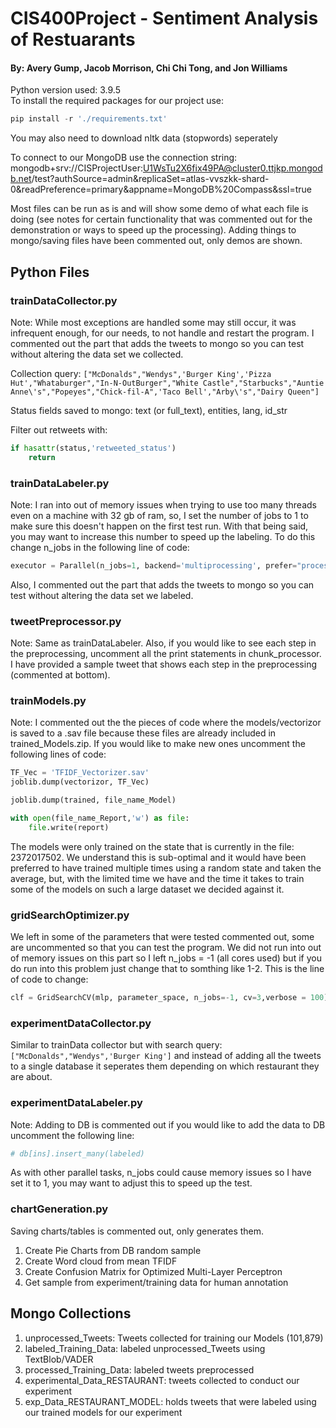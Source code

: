 # CIS400Project - Sentiment Analysis of Restuarants
#### By: Avery Gump, Jacob Morrison, Chi Chi Tong, and Jon Williams
Python version used: 3.9.5  
To install the required packages for our project use: 
```powershell 
pip install -r './requirements.txt'
```
You may also need to download nltk data (stopwords) seperately



To connect to our MongoDB use the connection string: mongodb+srv://CISProjectUser:U1WsTu2X6fix49PA@cluster0.ttjkp.mongodb.net/test?authSource=admin&replicaSet=atlas-vvszkk-shard-0&readPreference=primary&appname=MongoDB%20Compass&ssl=true

Most files can be run as is and will show some demo of what each file is doing (see notes for certain functionality that was commented out for the demonstration or ways to speed up the processing). Adding things to mongo/saving files have been commented out, only demos are shown.
## Python Files
### trainDataCollector.py
Note: While most exceptions are handled some may still occur, it was infrequent enough, for our needs, to not handle and restart the program. I commented out the part that adds the tweets to mongo so you can test without altering the data set we collected.

Collection query: `["McDonalds","Wendys",'Burger King','Pizza Hut',"Whataburger","In-N-OutBurger","White Castle","Starbucks","Auntie Anne\'s","Popeyes","Chick-fil-A",'Taco Bell',"Arby\'s","Dairy Queen"]`

Status fields saved to mongo: text (or full_text), entities, lang, id_str

Filter out retweets with:
```python
if hasattr(status,'retweeted_status')
    return
```
### trainDataLabeler.py
Note: I ran into out of memory issues when trying to use too many threads even on a machine with 32 gb of ram, so, I set the number of jobs to 1 to make sure this doesn't happen on the first test run. With that being said, you may want to increase this number to speed up the labeling. To do this change n_jobs in the following line of code: 
```python 
executor = Parallel(n_jobs=1, backend='multiprocessing', prefer="processes")
```
Also, I commented out the part that adds the tweets to mongo so you can test without altering the data set we labeled. 
### tweetPreprocessor.py
Note: Same as trainDataLabeler. Also, if you would like to see each step in the preprocessing, uncomment all the print statements in chunk_processor. I have provided a sample tweet that shows each step in the preprocessing (commented at bottom).
### trainModels.py
Note: I commented out the the pieces of code where the models/vectorizor is saved to a .sav file because these files are already included in  trained_Models.zip. If you would like to make new ones uncomment the following lines of code:
```python 
TF_Vec = 'TFIDF_Vectorizer.sav'
joblib.dump(vectorizor, TF_Vec)
```
```python 
joblib.dump(trained, file_name_Model)
```
```python 
with open(file_name_Report,'w') as file:
    file.write(report)
```
The models were only trained on the state that is currently in the file: 2372017502. We understand this is sub-optimal and it would have been preferred to have trained multiple times using a random state and taken the average, but, with the limited time we have and the time it takes to train some of the models on such a large dataset we decided against it. 
### gridSearchOptimizer.py
We left in some of the parameters that were tested commented out, some are uncommented so that you can test the program. We did not run into out of memory issues on this part so I left n_jobs = -1 (all cores used) but if you do run into this problem just change that to somthing like 1-2. This is the line of code to change: 
```python
clf = GridSearchCV(mlp, parameter_space, n_jobs=-1, cv=3,verbose = 100)	
``` 
### experimentDataCollector.py
Similar to trainData collector but with search query: `["McDonalds","Wendys",'Burger King']` and instead of adding all the tweets to a single database it seperates them depending on which restaurant they are about.
### experimentDataLabeler.py
Note: Adding to DB is commented out if you would like to add the data to DB uncomment the following line:
```python
# db[ins].insert_many(labeled)
```

 As with other parallel tasks, n_jobs could cause memory issues so I have set it to 1, you may want to adjust this to speed up the test.  
### chartGeneration.py
Saving charts/tables is commented out, only generates them.
1. Create Pie Charts from DB random sample
2. Create Word cloud from mean TFIDF
3. Create Confusion Matrix for Optimized Multi-Layer Perceptron 
4. Get sample from experiment/training data for human annotation

## Mongo Collections
1. unprocessed_Tweets: Tweets collected for training our Models (101,879)
2. labeled_Training_Data: labeled unprocessed_Tweets using TextBlob/VADER
3. processed_Training_Data: labeled tweets preprocessed
4. experimental_Data_RESTAURANT: tweets collected to conduct our experiment
5. exp_Data_RESTAURANT_MODEL: holds tweets that were labeled using our trained models for our experiment
